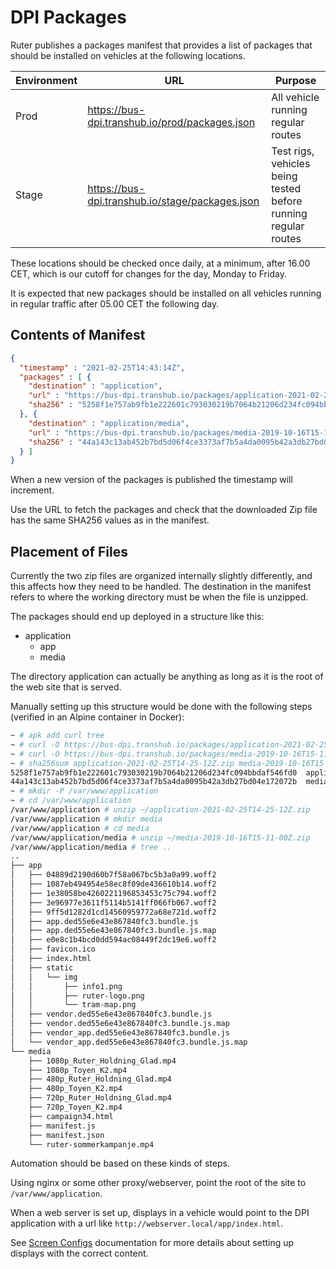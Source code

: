 # DPI Packages

Ruter publishes a packages manifest that provides a list of packages that should be installed on vehicles at the following locations.

| Environment | URL | Purpose |
| --- | ---| --- |
| Prod | https://bus-dpi.transhub.io/prod/packages.json | All vehicle running regular routes |
| Stage | https://bus-dpi.transhub.io/stage/packages.json | Test rigs, vehicles being tested before running regular routes |

These locations should be checked once daily, at a minimum, after 16.00 CET, which is our cutoff for changes for the day, Monday to Friday.

It is expected that new packages should be installed on all vehicles running in regular traffic after 05.00 CET the following day.

## Contents of Manifest

```json
{
  "timestamp" : "2021-02-25T14:43:14Z",
  "packages" : [ {
    "destination" : "application",
    "url" : "https://bus-dpi.transhub.io/packages/application-2021-02-25T14-25-12Z.zip",
    "sha256" : "5258f1e757ab9fb1e222601c793030219b7064b21206d234fc094bbdaf546fd0"
  }, {
    "destination" : "application/media",
    "url" : "https://bus-dpi.transhub.io/packages/media-2019-10-16T15-11-00Z.zip",
    "sha256" : "44a143c13ab452b7bd5d06f4ce3373af7b5a4da0095b42a3db27bd04e172072b"
  } ]
}
```

When a new version of the packages is published the timestamp will increment.

Use the URL to fetch the packages and check that the downloaded Zip file has the same SHA256 values as in the manifest.

## Placement of Files

Currently the two zip files are organized internally slightly differently, and this affects how they need to be handled. The destination in the manifest refers to where the working directory must be when the file is unzipped.

The packages should end up deployed in a structure like this:

* application
  * app
  * media
    
The directory application can actually be anything as long as it is the root of the web site that is served.

Manually setting up this structure would be done with the following steps (verified in an Alpine container in Docker):

```sh
~ # apk add curl tree
~ # curl -O https://bus-dpi.transhub.io/packages/application-2021-02-25T14-25-12Z.zip
~ # curl -O https://bus-dpi.transhub.io/packages/media-2019-10-16T15-11-00Z.zip
~ # sha256sum application-2021-02-25T14-25-12Z.zip media-2019-10-16T15-11-00Z.zip
5258f1e757ab9fb1e222601c793030219b7064b21206d234fc094bbdaf546fd0  application-2021-02-25T14-25-12Z.zip
44a143c13ab452b7bd5d06f4ce3373af7b5a4da0095b42a3db27bd04e172072b  media-2019-10-16T15-11-00Z.zip
~ # mkdir -P /var/www/application
~ # cd /var/www/application
/var/www/application # unzip ~/application-2021-02-25T14-25-12Z.zip
/var/www/application # mkdir media
/var/www/application # cd media
/var/www/application/media # unzip ~/media-2019-10-16T15-11-00Z.zip
/var/www/application/media # tree ..
..
├── app
│   ├── 04889d2190d60b7f58a067bc5b3a0a99.woff2
│   ├── 1087eb494954e58ec8f09de436610b14.woff2
│   ├── 1e38058be4260221196853453c75c794.woff2
│   ├── 3e96977e3611f5114b5141ff066fb067.woff2
│   ├── 9ff5d1282d1cd14560959772a68e721d.woff2
│   ├── app.ded55e6e43e867840fc3.bundle.js
│   ├── app.ded55e6e43e867840fc3.bundle.js.map
│   ├── e0e8c1b4bcd0dd594ac08449f2dc19e6.woff2
│   ├── favicon.ico
│   ├── index.html
│   ├── static
│   │   └── img
│   │       ├── info1.png
│   │       ├── ruter-logo.png
│   │       └── tram-map.png
│   ├── vendor.ded55e6e43e867840fc3.bundle.js
│   ├── vendor.ded55e6e43e867840fc3.bundle.js.map
│   ├── vendor_app.ded55e6e43e867840fc3.bundle.js
│   └── vendor_app.ded55e6e43e867840fc3.bundle.js.map
└── media
    ├── 1080p_Ruter_Holdning_Glad.mp4
    ├── 1080p_Toyen_K2.mp4
    ├── 480p_Ruter_Holdning_Glad.mp4
    ├── 480p_Toyen_K2.mp4
    ├── 720p_Ruter_Holdning_Glad.mp4
    ├── 720p_Toyen_K2.mp4
    ├── campaign34.html
    ├── manifest.js
    ├── manifest.json
    └── ruter-sommerkampanje.mp4

```
Automation should be based on these kinds of steps.

Using nginx or some other proxy/webserver, point the root of the site to `/var/www/application`.

When a web server is set up, displays in a vehicle would point to the DPI application with a url like `http://webserver.local/app/index.html`.

See [Screen Configs](client/screen-configs.md) documentation for more details about setting up displays with the correct content.
